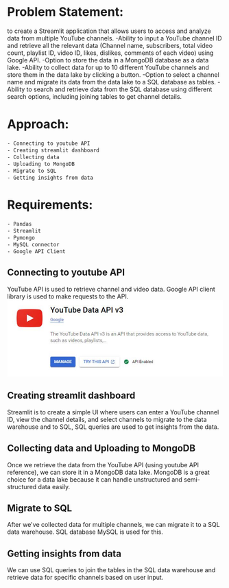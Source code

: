 # Problem Statement:

to create a Streamlit application that allows users to access and analyze data from multiple YouTube channels.
    -Ability to input a YouTube channel ID and retrieve all the relevant data (Channel name, subscribers, total video count, playlist ID, video ID, likes, dislikes, comments of each video) using Google API.
    -Option to store the data in a MongoDB database as a data lake.
    -Ability to collect data for up to 10 different YouTube channels and store them in the data lake by clicking a button.
    -Option to select a channel name and migrate its data from the data lake to a SQL database as tables.
    -Ability to search and retrieve data from the SQL database using different search options, including joining tables to get channel details.


# Approach:

    - Connecting to youtube API
    - Creating streamlit dashboard
    - Collecting data
    - Uploading to MongoDB
    - Migrate to SQL
    - Getting insights from data

# Requirements:
    - Pandas
    - Streamlit
    - Pymongo
    - MySQL connector
    - Google API Client

## Connecting to youtube API

YouTube API is used to retrieve channel and video data. Google API client library is used to make requests to the API.
![Getting Started](yt.jpg)

## Creating streamlit dashboard

Streamlit is to create a simple UI where users can enter a YouTube channel ID, view the channel details, and select channels to migrate to the data warehouse and to SQL,  SQL queries are used to get insights from the data.

## Collecting data and Uploading to MongoDB

Once we retrieve the data from the YouTube API (using youtube API reference), we can store it in a MongoDB data lake. MongoDB is a great choice for a data lake because it can handle unstructured and semi-structured data easily.

## Migrate to SQL

After we've collected data for multiple channels, we can migrate it to a SQL data warehouse. SQL database MySQL is used for this.

## Getting insights from data

We can use SQL queries to join the tables in the SQL data warehouse and retrieve data for specific channels based on user input.